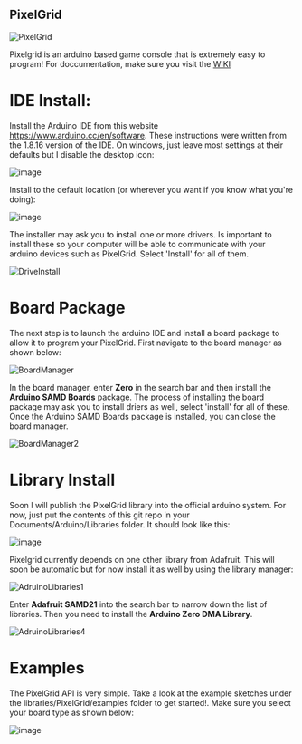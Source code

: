 ## PixelGrid 

![PixelGrid](https://user-images.githubusercontent.com/15841740/136886043-a6b512bb-102d-4967-9a35-6d7e460ffeda.jpg)

Pixelgrid is an arduino based game console that is extremely easy to program!  For doccumentation, make sure you visit the [WIKI](https://github.com/desertgreg/PixelGrid/wiki)

# IDE Install:
Install the Arduino IDE from this website https://www.arduino.cc/en/software. These instructions were written from the 1.8.16 version of the IDE. On windows, just leave most settings at their defaults but I disable the desktop icon:

![image](https://user-images.githubusercontent.com/15841740/136675209-1501f271-a506-40a6-b618-d8b1b8bcb54b.png)

Install to the default location (or wherever you want if you know what you're doing):

![image](https://user-images.githubusercontent.com/15841740/136675218-0ab381de-f25a-4cc3-a78a-628fea1adead.png)

The installer may ask you to install one or more drivers.  Is important to install these so your computer will be able to communicate with your arduino devices such as PixelGrid.  Select 'Install' for all of them.

![DriveInstall](https://user-images.githubusercontent.com/15841740/136675320-b98791a7-cadb-4994-85cb-e782f72ef18a.png)

# Board Package
The next step is to launch the arduino IDE and install a board package to allow it to program your PixelGrid.  First navigate to the board manager as shown below:

![BoardManager](https://user-images.githubusercontent.com/15841740/136675654-8e66323e-57d0-43a6-ade7-a653de5ffdc6.png)

In the board manager, enter **Zero** in the search bar and then install the **Arduino SAMD Boards** package.  The process of installing the board package may ask you to install driers as well, select 'install' for all of these.  Once the Arduino SAMD Boards package is installed, you can close the board manager.

![BoardManager2](https://user-images.githubusercontent.com/15841740/136675772-e53d57a6-f5d5-4b3f-bbd1-50c9cc7343b5.png)

# Library Install

Soon I will publish the PixelGrid library into the official arduino system.  For now, just put the contents of this git repo in your Documents/Arduino/Libraries folder.  It should look like this:

![image](https://user-images.githubusercontent.com/15841740/137391627-fa150864-d88a-4e33-95bb-6107377daf4b.png)

Pixelgrid currently depends on one other library from Adafruit.  This will soon be automatic but for now install it as well by using the library manager:

![AdruinoLibraries1](https://user-images.githubusercontent.com/15841740/136675936-6338c2c6-0733-4280-8097-97f6c33c8cd2.png)

Enter **Adafruit SAMD21** into the search bar to narrow down the list of libraries.  Then you need to install the **Arduino Zero DMA Library**.  

![AdruinoLibraries4](https://user-images.githubusercontent.com/15841740/136676548-e609f8fa-fa98-4c17-b7ff-7289e6327784.png)

# Examples

The PixelGrid API is very simple.  Take a look at the example sketches under the libraries/PixelGrid/examples folder to get started!.  Make sure you select your board type as shown below:

![image](https://user-images.githubusercontent.com/15841740/137393024-654d152c-acab-4d2d-8575-d360f2f990c7.png)




